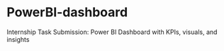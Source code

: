 # PowerBI-dashboard
Internship Task Submission: Power BI Dashboard with KPIs, visuals, and insights
